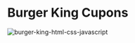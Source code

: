 # Burger King Cupons

![burger-king-html-css-javascript](https://github.com/rogeritael/bk_cupons_landing_page/assets/84825954/a9731c05-b00f-4d6c-bb7d-bdbfbbcad769)
